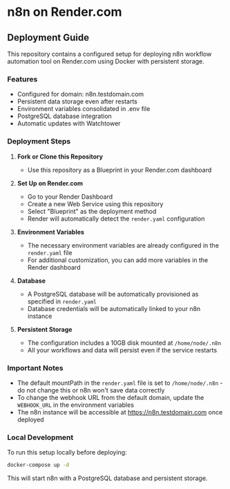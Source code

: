 # n8n on Render.com

## Deployment Guide

This repository contains a configured setup for deploying n8n workflow automation tool on Render.com using Docker with persistent storage.

### Features

- Configured for domain: n8n.testdomain.com
- Persistent data storage even after restarts
- Environment variables consolidated in .env file
- PostgreSQL database integration
- Automatic updates with Watchtower

### Deployment Steps

1. **Fork or Clone this Repository**

   - Use this repository as a Blueprint in your Render.com dashboard

2. **Set Up on Render.com**

   - Go to your Render Dashboard
   - Create a new Web Service using this repository
   - Select "Blueprint" as the deployment method
   - Render will automatically detect the `render.yaml` configuration

3. **Environment Variables**

   - The necessary environment variables are already configured in the `render.yaml` file
   - For additional customization, you can add more variables in the Render dashboard

4. **Database**

   - A PostgreSQL database will be automatically provisioned as specified in `render.yaml`
   - Database credentials will be automatically linked to your n8n instance

5. **Persistent Storage**
   - The configuration includes a 10GB disk mounted at `/home/node/.n8n`
   - All your workflows and data will persist even if the service restarts

### Important Notes

- The default mountPath in the `render.yaml` file is set to `/home/node/.n8n` - do not change this or n8n won't save data correctly
- To change the webhook URL from the default domain, update the `WEBHOOK_URL` in the environment variables
- The n8n instance will be accessible at https://n8n.testdomain.com once deployed

### Local Development

To run this setup locally before deploying:

```bash
docker-compose up -d
```

This will start n8n with a PostgreSQL database and persistent storage.
